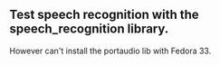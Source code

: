 ## Test speech recognition with the speech_recognition library.
However can't install the portaudio lib with Fedora 33.
